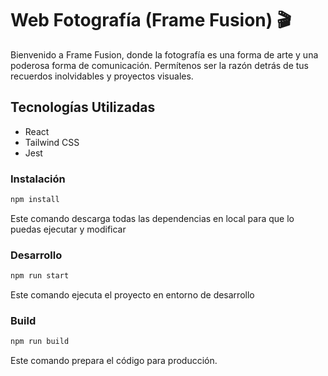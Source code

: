 # Web Fotografía (Frame Fusion) 🎬

Bienvenido a Frame Fusion, donde la fotografía es una forma de arte y una poderosa forma de comunicación. Permítenos ser la razón detrás de tus recuerdos inolvidables y proyectos visuales.


## Tecnologías Utilizadas

- React
- Tailwind CSS
- Jest


### Instalación 

```bash
npm install
```
Este comando descarga todas las dependencias en local para que lo puedas ejecutar y modificar

### Desarrollo

```bash
npm run start
```

Este comando ejecuta el proyecto en entorno de desarrollo

### Build 

```bash
npm run build
```

Este comando prepara el código para producción.


